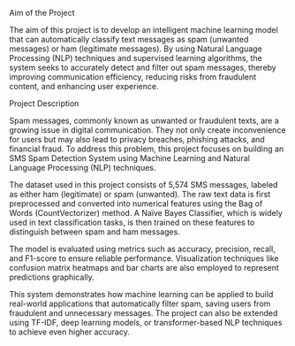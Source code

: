 Aim of the Project

The aim of this project is to develop an intelligent machine learning model that can 
automatically classify text messages as spam (unwanted messages) or ham (legitimate messages).
By using Natural Language Processing (NLP) techniques and supervised learning algorithms, 
the system seeks to accurately detect and filter out spam messages, thereby improving communication efficiency,
reducing risks from fraudulent content, and enhancing user experience.


Project Description

Spam messages, commonly known as unwanted or fraudulent texts, are a growing issue in digital communication.
They not only create inconvenience for users but may also lead to privacy breaches, phishing attacks, 
and financial fraud. To address this problem, this project focuses on building an SMS Spam Detection 
System using Machine Learning and Natural Language Processing (NLP) techniques.

The dataset used in this project consists of 5,574 SMS messages, labeled as either ham (legitimate) 
or spam (unwanted). The raw text data is first preprocessed and converted into numerical features
using the Bag of Words (CountVectorizer) method. A Naïve Bayes Classifier, which is widely used 
in text classification tasks, is then trained on these features to distinguish between spam and ham messages.

The model is evaluated using metrics such as accuracy, precision, recall, and F1-score
to ensure reliable performance. Visualization techniques like confusion matrix heatmaps 
and bar charts are also employed to represent predictions graphically.

This system demonstrates how machine learning can be applied to build real-world applications
that automatically filter spam, saving users from fraudulent and unnecessary messages. 
The project can also be extended using TF-IDF, deep learning models, or transformer-based NLP techniques to achieve even higher accuracy.
